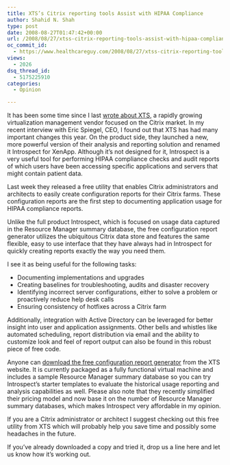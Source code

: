 ```yaml
---
title: XTS’s Citrix reporting tools Assist with HIPAA Compliance
author: Shahid N. Shah
type: post
date: 2008-08-27T01:47:42+00:00
url: /2008/08/27/xtss-citrix-reporting-tools-assist-with-hipaa-compliance/
oc_commit_id:
  - https://www.healthcareguy.com/2008/08/27/xtss-citrix-reporting-tools-assist-with-hipaa-compliance/1478770413
views:
  - 2026
dsq_thread_id:
  - 5175225910
categories:
  - Opinion

---
```

It has been some time since I last [wrote about XTS][1], a rapidly growing virtualization management vendor focused on the Citrix market. In my recent interview with Eric Spiegel, CEO, I found out that XTS has had many important changes this year. On the product side, they launched a new, more powerful version of their analysis and reporting solution and renamed it Introspect for XenApp. Although it&#8217;s not designed for it, Introspect is a very useful tool for performing HIPAA compliance checks and audit reports of which users have been accessing specific applications and servers that might contain patient data.

Last week they released a free utility that enables Citrix administrators and architects to easily create configuration reports for their Citrix farms. These configuration reports are the first step to documenting application usage for HIPAA compliance reports.

Unlike the full product Introspect, which is focused on usage data captured in the Resource Manager summary database, the free configuration report generator utilizes the ubiquitous Citrix data store and features the same flexible, easy to use interface that they have always had in Introspect for quickly creating reports exactly the way you need them.

I see it as being useful for the following tasks:

  * Documenting implementations and upgrades 
  * Creating baselines for troubleshooting, audits and disaster recovery 
  * Identifying incorrect server configurations, either to solve a problem or proactively reduce help desk calls 
  * Ensuring consistency of hotfixes across a Citrix farm 

Additionally, integration with Active Directory can be leveraged for better insight into user and application assignments. Other bells and whistles like automated scheduling, report distribution via email and the ability to customize look and feel of report output can also be found in this robust piece of free code. 

Anyone can [download the free configuration report generator][2] from the XTS website. It is currently packaged as a fully functional virtual machine and includes a sample Resource Manager summary database so you can try Introspect&#8217;s starter templates to evaluate the historical usage reporting and analysis capabilities as well. Please also note that they recently simplified their pricing model and now base it on the number of Resource Manager summary databases, which makes Introspect very affordable in my opinion.

If you are a Citrix administrator or architect I suggest checking out this free utility from XTS which will probably help you save time and possibly some headaches in the future. 

If you&#8217;ve already downloaded a copy and tried it, drop us a line here and let us know how it&#8217;s working out.

 [1]: http://shahid.shah.org/index.php/archives/114
 [2]: http://www.xtsinc.com/dnn/ShahidShahlandingpage/tabid/437/Default.aspx